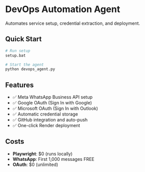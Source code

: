 # DevOps Automation Agent

Automates service setup, credential extraction, and deployment.

## Quick Start

```bash
# Run setup
setup.bat

# Start the agent
python devops_agent.py
```

## Features

- ✅ Meta WhatsApp Business API setup
- ✅ Google OAuth (Sign In with Google)
- ✅ Microsoft OAuth (Sign In with Outlook)
- ✅ Automatic credential storage
- ✅ GitHub integration and auto-push
- ✅ One-click Render deployment

## Costs

- **Playwright**: $0 (runs locally)
- **WhatsApp**: First 1,000 messages FREE
- **OAuth**: $0 (unlimited)
